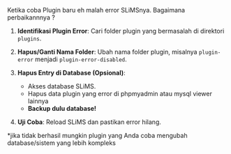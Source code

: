 Ketika coba Plugin baru eh malah error SLiMSnya. Bagaimana perbaikannnya ? 

1. **Identifikasi Plugin Error**: Cari folder plugin yang bermasalah di direktori `plugins`.

2. **Hapus/Ganti Nama Folder**: Ubah nama folder plugin, misalnya `plugin-error` menjadi `plugin-error-disabled`.

3. **Hapus Entry di Database (Opsional)**:
   - Akses database SLiMS.
   - Hapus data plugin yang error di phpmyadmin atau mysql viewer lainnya
   - **Backup dulu database!**

4. **Uji Coba**: Reload SLiMS dan pastikan error hilang.

*jika tidak berhasil mungkin plugin yang Anda coba mengubah database/sistem yang lebih kompleks
